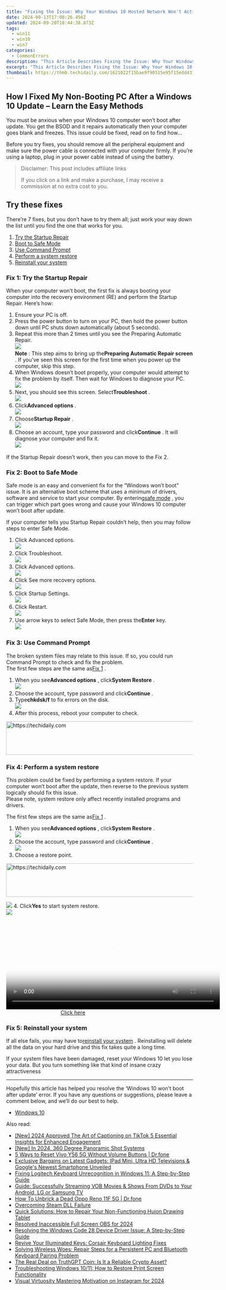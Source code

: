 ```yaml
---
title: "Fixing the Issue: Why Your Windows 10 Hosted Network Won't Activate"
date: 2024-09-13T17:08:26.456Z
updated: 2024-09-20T18:44:38.873Z
tags:
  - win11
  - win10
  - win7
categories:
  - CommonErrors
description: "This Article Describes Fixing the Issue: Why Your Windows 10 Hosted Network Won't Activate"
excerpt: "This Article Describes Fixing the Issue: Why Your Windows 10 Hosted Network Won't Activate"
thumbnail: https://thmb.techidaily.com/1621022f15bae9f90515e95f15edd431dd0fad0e7e4a31a614efb85ef8dac6ad.JPG
---
```


## How I Fixed My Non-Booting PC After a Windows 10 Update – Learn the Easy Methods

You must be anxious when your Windows 10 computer won’t boot after update. You get the BSOD and it repairs automatically then your computer goes blank and freezes. This issue could be fixed, read on to find how…

 Before you try fixes, you should remove all the peripheral equipment and make sure the power cable is connected with your computer firmly. If you’re using a laptop, plug in your power cable instead of using the battery.

>  Disclaimer: This post includes affiliate links
>
>  If you click on a link and make a purchase, I may receive a commission at no extra cost to you.
>

## Try these fixes

 There’re 7 fixes, but you don’t have to try them all; just work your way down the list until you find the one that works for you.

1. [Try the Startup Repair](https://tools.techidaily.com/drivereasy/download/)
2. [Boot to Safe Mode](https://tools.techidaily.com/drivereasy/download/)
3. [Use Command Prompt](https://tools.techidaily.com/drivereasy/download/)
4. [Perform a system restore](https://tools.techidaily.com/drivereasy/download/)
5. [Reinstall your system](https://tools.techidaily.com/drivereasy/download/)

### Fix 1: Try the Startup Repair

 When your computer won’t boot, the first fix is always booting your computer into the recovery environment (RE) and perform the Startup Repair. Here’s how:

1. Ensure your PC is off.
2. Press the power button to turn on your PC, then hold the power button down until PC shuts down automatically (about 5 seconds).
3. Repeat this more than 2 times until you see the Preparing Automatic Repair.  
![](https://images.drivereasy.com/wp-content/uploads/2016/03/img_56ebc90860567.png)  
**Note** : This step aims to bring up the**Preparing Automatic Repair screen** . If you’ve seen this screen for the first time when you power up the computer, skip this step.
4. When Windows doesn’t boot properly, your computer would attempt to fix the problem by itself. Then wait for Windows to diagnose your PC.  
![](https://images.drivereasy.com/wp-content/uploads/2019/11/diagnosis.jpg)
5. Next, you should see this screen. Select**Troubleshoot** .  
![](https://images.drivereasy.com/wp-content/uploads/2019/11/troubleshoot-1.jpg)
6. Click**Advanced options** .  
![](https://images.drivereasy.com/wp-content/uploads/2019/11/advanced-1.jpg)
7. Choose**Startup Repair** .  
![](https://images.drivereasy.com/wp-content/uploads/2019/11/startup-repair.jpg)
8. Choose an account, type your password and click**Continue** . It will diagnose your computer and fix it.  
![](https://images.drivereasy.com/wp-content/uploads/2019/11/account.jpg)

 If the Startup Repair doesn’t work, then you can move to the Fix 2.

### Fix 2: Boot to Safe Mode

 Safe mode is an easy and convenient fix for the “Windows won’t boot” issue. It is an alternative boot scheme that uses a minimum of drivers, software and service to start your computer. By entering[safe mode](https://tools.techidaily.com/drivereasy/download/) , you can trigger which part goes wrong and cause your Windows 10 computer won’t boot after update.

 If your computer tells you Startup Repair couldn’t help, then you may follow steps to enter Safe Mode.

1. Click Advanced options.  
![](https://images.drivereasy.com/wp-content/uploads/2019/11/repair-dont-work.jpg)
2. Click Troubleshoot.  
![](https://images.drivereasy.com/wp-content/uploads/2019/11/troubleshoot-1.jpg)
3. Click Advanced options.  
![](https://images.drivereasy.com/wp-content/uploads/2019/11/advanced-1.jpg)
4. Click See more recovery options.  
![](https://images.drivereasy.com/wp-content/uploads/2019/11/recovery-1.jpg)
5. Click Startup Settings.  
![](https://images.drivereasy.com/wp-content/uploads/2019/11/settings.jpg)
6. Click Restart.  
![](https://images.drivereasy.com/wp-content/uploads/2019/11/safe-mode-1.jpg)
7. Use arrow keys to select Safe Mode, then press the**Enter** key.  
![](https://images.drivereasy.com/wp-content/uploads/2019/11/safe.jpg)

### Fix 3: Use Command Prompt

 The broken system files may relate to this issue. If so, you could run Command Prompt to check and fix the problem.  
 The first few steps are the same as[Fix 1](https://tools.techidaily.com/drivereasy/download/) .

1. When you see**Advanced options** , click**System Restore** .  
![](https://images.drivereasy.com/wp-content/uploads/2019/11/cmd-1.jpg)
2. Choose the account, type password and click**Continue** .
3. Type**chkdsk/f** to fix errors on the disk.  
![](https://images.drivereasy.com/wp-content/uploads/2019/11/f.jpg)
4. After this process, reboot your computer to check.

<!-- affiliate ads begin -->
<a href="https://aligracehair.sjv.io/c/5597632/1938721/19272" target="_top" id="1938721">
  <img src="//a.impactradius-go.com/display-ad/19272-1938721" border="0" alt="https://techidaily.com" width="728" height="90"/>
</a>
<img height="0" width="0" src="https://aligracehair.sjv.io/i/5597632/1938721/19272" style="position:absolute;visibility:hidden;" border="0" />
<!-- affiliate ads end -->

### Fix 4: Perform a system restore

 This problem could be fixed by performing a system restore. If your computer won’t boot after the update, then reverse to the previous system logically should fix this issue.  
 Please note, system restore only affect recently installed programs and drivers.

 The first few steps are the same as[Fix 1](https://tools.techidaily.com/drivereasy/download/) .

1. When you see**Advanced options** , click**System Restore** .  
![](https://images.drivereasy.com/wp-content/uploads/2019/11/restore.jpg)
2. Choose the account, type password and click**Continue** .  
![](https://images.drivereasy.com/wp-content/uploads/2019/11/continue.jpg)
3. Choose a restore point.  

<!-- affiliate ads begin -->
<a href="https://appsumo.8odi.net/c/5597632/2130869/7443" target="_top" id="2130869">
  <img src="//a.impactradius-go.com/display-ad/7443-2130869" border="0" alt="https://techidaily.com" width="600" height="90"/>
</a>
<img height="0" width="0" src="https://appsumo.8odi.net/i/5597632/2130869/7443" style="position:absolute;visibility:hidden;" border="0" />
<!-- affiliate ads end -->

![](https://images.drivereasy.com/wp-content/uploads/2019/11/point.jpg)
4. Click**Yes** to start system restore.  
![](https://images.drivereasy.com/wp-content/uploads/2019/11/yes.jpg)

<!-- affiliate ads begin -->
<span id="1983584">
					<video width="576" height="240" style="cursor:pointer"
           poster="//a.impactradius-go.com/display-clicktoplayimage/1983584.png"
           onclick="if(!this.playClicked){this.play();this.setAttribute('controls',true);this.playClicked=true;}">
	   <source src="//a.impactradius-go.com/display-ad/22993-1983584">
	   <img src="//a.impactradius-go.com/display-clicktoplayimage/1983584.png" style="border: none; height: 100%; width: 100%; object-fit: contain">
	</video>
	<div style="width:360px;text-align:center"><a href="javascript:window.open(decodeURIComponent('https%3A%2F%2Fhomestyler.sjv.io%2Fc%2F5597632%2F1983584%2F22993'), '_blank');void(0);">Click here</a></div>
</span>
<img height="0" width="0" src="https://imp.pxf.io/i/5597632/1983584/22993" style="position:absolute;visibility:hidden;" border="0" />
<!-- affiliate ads end -->

### Fix 5: Reinstall your system

 If all else fails, you may have to[reinstall your system](https://tools.techidaily.com/drivereasy/download/) . Reinstalling will delete all the data on your hard drive and this fix takes quite a long time.

 If your system files have been damaged, reset your Windows 10 let you lose your data. But you turn something like that kind of insane crazy attractiveness

---

 Hopefully this article has helped you resolve the ‘Windows 10 won’t boot after update’ error. If you have any questions or suggestions, please leave a comment below, and we’ll do our best to help.

* [Windows 10](https://tools.techidaily.com/drivereasy/download/)

<ins class="adsbygoogle"
     style="display:block"
     data-ad-format="autorelaxed"
     data-ad-client="ca-pub-7571918770474297"
     data-ad-slot="1223367746"></ins>

<ins class="adsbygoogle"
     style="display:block"
     data-ad-client="ca-pub-7571918770474297"
     data-ad-slot="8358498916"
     data-ad-format="auto"
     data-full-width-responsive="true"></ins>

<span class="atpl-alsoreadstyle">Also read:</span>
<div><ul>
<li><a href="https://tiktok-video-recordings.techidaily.com/new-2024-approved-the-art-of-captioning-on-tiktok-5-essential-insights-for-enhanced-engagement/"><u>[New] 2024 Approved The Art of Captioning on TikTok 5 Essential Insights for Enhanced Engagement</u></a></li>
<li><a href="https://article-files.techidaily.com/new-in-2024-360-degree-panoramic-shot-systems/"><u>[New] In 2024, 360 Degree Panoramic Shot Systems</u></a></li>
<li><a href="https://phone-solutions.techidaily.com/5-ways-to-reset-vivo-y56-5g-without-volume-buttons-drfone-by-drfone-reset-android-reset-android/"><u>5 Ways to Reset Vivo Y56 5G Without Volume Buttons | Dr.fone</u></a></li>
<li><a href="https://hardware-tips.techidaily.com/exclusive-bargains-on-latest-gadgets-ipad-mini-ultra-hd-televisions-and-googles-newest-smartphone-unveiled/"><u>Exclusive Bargains on Latest Gadgets: IPad Mini, Ultra HD Televisions & Google's Newest Smartphone Unveiled</u></a></li>
<li><a href="https://common-error.techidaily.com/fixing-logitech-keyboard-unrecognition-in-windows-11-a-step-by-step-guide/"><u>Fixing Logitech Keyboard Unrecognition in Windows 11: A Step-by-Step Guide</u></a></li>
<li><a href="https://win-howtos.techidaily.com/guide-successfully-streaming-vob-movies-and-shows-from-dvds-to-your-android-lg-or-samsung-tv/"><u>Guide: Successfully Streaming VOB Movies & Shows From DVDs to Your Android, LG or Samsung TV</u></a></li>
<li><a href="https://fix-guide.techidaily.com/how-to-unbrick-a-dead-oppo-reno-11f-5g-drfone-by-drfone-fix-android-problems-fix-android-problems/"><u>How To Unbrick a Dead Oppo Reno 11F 5G | Dr.fone</u></a></li>
<li><a href="https://common-error.techidaily.com/overcoming-steam-dll-failure/"><u>Overcoming Steam DLL Failure</u></a></li>
<li><a href="https://common-error.techidaily.com/quick-solutions-how-to-repair-your-non-functioning-huion-drawing-tablet/"><u>Quick Solutions: How to Repair Your Non-Functioning Huion Drawing Tablet</u></a></li>
<li><a href="https://screen-mirroring-recording.techidaily.com/resolved-inaccessible-full-screen-obs-for-2024/"><u>Resolved Inaccessible Full Screen OBS for 2024</u></a></li>
<li><a href="https://common-error.techidaily.com/resolving-the-windows-code-28-device-driver-issue-a-step-by-step-guide/"><u>Resolving the Windows Code 28 Device Driver Issue: A Step-by-Step Guide</u></a></li>
<li><a href="https://common-error.techidaily.com/revive-your-illuminated-keys-corsair-keyboard-lighting-fixes/"><u>Revive Your Illuminated Keys: Corsair Keyboard Lighting Fixes</u></a></li>
<li><a href="https://common-error.techidaily.com/solving-wireless-woes-repair-steps-for-a-persistent-pc-and-bluetooth-keyboard-pairing-problem/"><u>Solving Wireless Woes: Repair Steps for a Persistent PC and Bluetooth Keyboard Pairing Problem</u></a></li>
<li><a href="https://tech-revival.techidaily.com/the-real-deal-on-truthgpt-coin-is-it-a-reliable-crypto-asset/"><u>The Real Deal on TruthGPT Coin: Is It a Reliable Crypto Asset?</u></a></li>
<li><a href="https://common-error.techidaily.com/troubleshooting-windows-1011-how-to-restore-print-screen-functionality/"><u>Troubleshooting Windows 10/11: How to Restore Print Screen Functionality</u></a></li>
<li><a href="https://instagram-video-files.techidaily.com/visual-virtuosity-mastering-motivation-on-instagram-for-2024/"><u>Visual Virtuosity Mastering Motivation on Instagram for 2024</u></a></li>
</ul></div>

